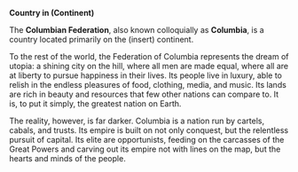 **Country in (Continent)**

The **Columbian Federation**, also known colloquially as **Columbia**, is a country located primarily on the (insert) continent. 







To the rest of the world, the Federation of Columbia represents the dream of utopia: a shining city on the hill, where all men are made equal, where all are at liberty to pursue happiness in their lives. Its people live in luxury, able to relish in the endless pleasures of food, clothing, media, and music. Its lands are rich in beauty and resources that few other nations can compare to. It is, to put it simply, the greatest nation on Earth.

The reality, however, is far darker. Columbia is a nation run by cartels, cabals, and trusts. Its empire is built on not only conquest, but the relentless pursuit of capital. Its elite are opportunists, feeding on the carcasses of the Great Powers and carving out its empire not with lines on the map, but the hearts and minds of the people.